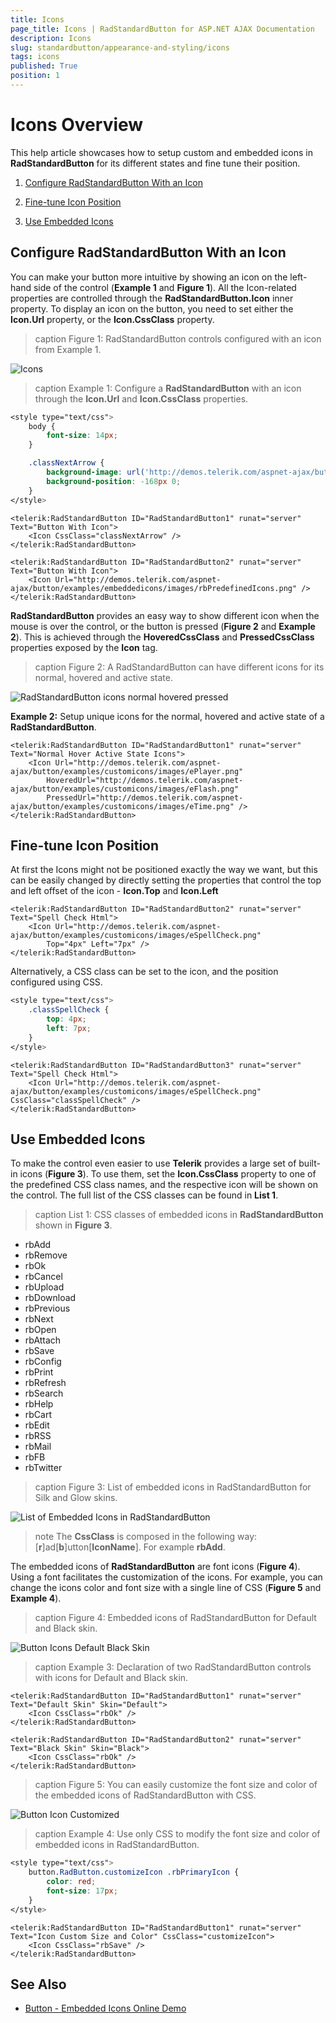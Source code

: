 ```yaml
---
title: Icons
page_title: Icons | RadStandardButton for ASP.NET AJAX Documentation
description: Icons
slug: standardbutton/appearance-and-styling/icons
tags: icons
published: True
position: 1
---
```


# Icons Overview

This help article showcases how to setup custom and embedded icons in **RadStandardButton** for its different states and fine tune their position.

1. [Configure RadStandardButton With an Icon](#configure-radstandardbutton-with-an-icon)

1. [Fine-tune Icon Position](#fine-tune-icon-position)

1. [Use Embedded Icons](#use-embedded-icons)

## Configure RadStandardButton With an Icon

You can make your button more intuitive by showing an icon on the left-hand side of the control (**Example 1** and **Figure 1**). All the Icon-related properties are controlled through the **RadStandardButton.Icon** inner property. To display an icon on the button, you need to set either the **Icon.Url** property, or the **Icon.CssClass** property.

>caption Figure 1: RadStandardButton controls configured with an icon from Example 1.

![Icons](images/button-icons.png)

>caption Example 1: Configure a **RadStandardButton** with an icon through the **Icon.Url** and **Icon.CssClass** properties.

````CSS
<style type="text/css">
	body {
		font-size: 14px;
	}

	.classNextArrow {
		background-image: url('http://demos.telerik.com/aspnet-ajax/button/examples/embeddedicons/images/rbPredefinedIcons.png');
		background-position: -168px 0;
	}
</style>
````

````ASP.NET
<telerik:RadStandardButton ID="RadStandardButton1" runat="server" Text="Button With Icon">
	<Icon CssClass="classNextArrow" />
</telerik:RadStandardButton>

<telerik:RadStandardButton ID="RadStandardButton2" runat="server" Text="Button With Icon">
	<Icon Url="http://demos.telerik.com/aspnet-ajax/button/examples/embeddedicons/images/rbPredefinedIcons.png" />
</telerik:RadStandardButton>
````

**RadStandardButton** provides an easy way to show different icon when the mouse is over the control, or the button is pressed (**Figure 2** and **Example 2**). This is achieved through the **HoveredCssClass** and **PressedCssClass** properties exposed by the **Icon** tag.

>caption Figure 2: A RadStandardButton can have different icons for its normal, hovered and active state.

![RadStandardButton icons normal hovered pressed](images/RadStandardButton_icons_normal_hovered_pressed.png)

**Example 2:** Setup unique icons for the normal, hovered and active state of a **RadStandardButton**.

````ASP.NET
<telerik:RadStandardButton ID="RadStandardButton1" runat="server" Text="Normal Hover Active State Icons">
	<Icon Url="http://demos.telerik.com/aspnet-ajax/button/examples/customicons/images/ePlayer.png"
		HoveredUrl="http://demos.telerik.com/aspnet-ajax/button/examples/customicons/images/eFlash.png"
		PressedUrl="http://demos.telerik.com/aspnet-ajax/button/examples/customicons/images/eTime.png" />
</telerik:RadStandardButton>
````

## Fine-tune Icon Position

At first the Icons might not be positioned exactly the way we want, but this can be easily changed by directly setting the properties that control the top and left offset of the icon - **Icon.Top** and **Icon.Left**

````ASP.NET
<telerik:RadStandardButton ID="RadStandardButton2" runat="server" Text="Spell Check Html">
	<Icon Url="http://demos.telerik.com/aspnet-ajax/button/examples/customicons/images/eSpellCheck.png"
		Top="4px" Left="7px" />
</telerik:RadStandardButton>
````

Alternatively, a CSS class can be set to the icon, and the position configured using CSS.

````CSS
<style type="text/css">
	.classSpellCheck {
		top: 4px;
		left: 7px;
	}
</style>
````

````ASP.NET
<telerik:RadStandardButton ID="RadStandardButton3" runat="server" Text="Spell Check Html">
	<Icon Url="http://demos.telerik.com/aspnet-ajax/button/examples/customicons/images/eSpellCheck.png" CssClass="classSpellCheck" />
</telerik:RadStandardButton>
````


## Use Embedded Icons

To make the control even easier to use **Telerik** provides a large set of built-in icons (**Figure 3**). To use them, set the **Icon.CssClass** property to one of the predefined CSS class names, and the respective icon will be shown on the control. The full list of the CSS classes can be found in **List 1**.

>caption List 1: CSS classes of embedded icons in **RadStandardButton** shown in **Figure 3**.

* rbAdd
* rbRemove
* rbOk
* rbCancel
* rbUpload
* rbDownload
* rbPrevious
* rbNext
* rbOpen
* rbAttach
* rbSave
* rbConfig
* rbPrint
* rbRefresh
* rbSearch
* rbHelp
* rbCart
* rbEdit
* rbRSS
* rbMail
* rbFB
* rbTwitter

>caption Figure 3: List of embedded icons in RadStandardButton for Silk and Glow skins.

![List of Embedded Icons in RadStandardButton](images/embedded-icons.png)

>note The **CssClass** is composed in the following way: [**r**]ad[**b**]utton[**IconName**]. For example **rbAdd**.

<!--
The code that creates Figure 3
ASPX:
<style type="text/css">
	/*Format tables*/
	tr:first-child {
		font-weight: bold;
	}

	tr:nth-child(odd) {
		background: #efefef;
	}

	td {
		border: 1px solid #ddd;
	}

	table {
		display: inline;
		float: left;
	}
</style>

<telerik:RadScriptManager ID="RadScriptManager1" runat="server"></telerik:RadScriptManager>

<table id="table1" runat="server">
	<tr>
		<td>Class Name</td>
		<td>Silk
		</td>
		<td>Glow</td>
	</tr>
</table>

C#:
protected void Page_Init(object sender, EventArgs e)
{
	string[] embeddedIcons = new string[] { "rbAdd", "rbRemove", "rbOk", "rbCancel", "rbUpload", "rbDownload", "rbPrevious", "rbNext", "rbOpen", "rbAttach",
"rbSave", "rbConfig", "rbPrint", "rbRefresh", "rbSearch", "rbHelp", "rbCart", "rbEdit", "rbRSS", "rbMail", "rbFB", "rbTwitter"};

	for (int i = 0; i < embeddedIcons.Length; i++)
	{
		string currIcon = embeddedIcons[i];

		ConfigureTableIcons(currIcon, i.ToString());
	}
}

protected void ConfigureTableIcons(string icon, string index)
{
	//Add class name for 16px icons:
	HtmlTableRow row1 = new HtmlTableRow();
	AddRowIconClassName(icon, table1, row1);

	//Add RadStandardButton with icons, Default skin:
	AddRadStandardButtonWithIcon("0" + index, icon, "Silk", null, null, table1, row1);

	//Add RadStandardButton with icons, Glow skin:
	AddRadStandardButtonWithIcon("0" + index, icon, "Glow", null, null, table1, row1);

}

protected void AddRowIconClassName(string icon, HtmlTable table, HtmlTableRow row)
{
	HtmlTableCell cell1 = new HtmlTableCell();
	cell1.InnerHtml = icon;
	row.Cells.Add(cell1);
	table.Rows.Add(row);
}

protected void AddRadStandardButtonWithIcon(string ID, string IconName, string Skin, int? Height, int? Top, HtmlTable table, HtmlTableRow row)
{
	HtmlTableCell cell = new HtmlTableCell();
	RadStandardButton RadStandardButton1 = new RadStandardButton()
	{
		ID = "RadStandardButton1" + ID,
		Text = IconName,
		Skin = Skin,
	};
	if (Height != null)
		RadStandardButton1.Height = Unit.Pixel((int)Height);

	RadStandardButton1.Icon.CssClass = IconName;
	if (Top != null)
		RadStandardButton1.Icon.Top = Unit.Pixel((int)Top);

	cell.Controls.Add(RadStandardButton1);
	row.Cells.Add(cell);
	table.Rows.Add(row);
}

-->

The embedded icons of **RadStandardButton** are font icons (**Figure 4**). Using a font facilitates the customization of the icons. For example, you can change the icons color and font size with a single line of CSS (**Figure 5** and **Example 4**).

>caption Figure 4: Embedded icons of RadStandardButton for Default and Black skin.

![Button Icons Default Black Skin](images/button-icons-default-black.png)

>caption Example 3: Declaration of two RadStandardButton controls with icons for Default and Black skin.

````ASP.NET
<telerik:RadStandardButton ID="RadStandardButton1" runat="server" Text="Default Skin" Skin="Default">
	<Icon CssClass="rbOk" />
</telerik:RadStandardButton>

<telerik:RadStandardButton ID="RadStandardButton2" runat="server" Text="Black Skin" Skin="Black">
	<Icon CssClass="rbOk" />
</telerik:RadStandardButton>
````

>caption Figure 5: You can easily customize the font size and color of the embedded icons of RadStandardButton with CSS.

![Button Icon Customized](images/button-icon-customized.png)

>caption Example 4: Use only CSS to modify the font size and color of embedded icons in RadStandardButton.

````CSS
<style type="text/css">
	button.RadButton.customizeIcon .rbPrimaryIcon {
		color: red;
		font-size: 17px;
	}
</style>
````

````ASP.NET
<telerik:RadStandardButton ID="RadStandardButton1" runat="server" Text="Icon Custom Size and Color" CssClass="customizeIcon">
	<Icon CssClass="rbSave" />
</telerik:RadStandardButton>
````

## See Also

 * [Button - Embedded Icons Online Demo](http://demos.telerik.com/aspnet-ajax/standardbutton/examples/embeddedicons/defaultcs.aspx)

 